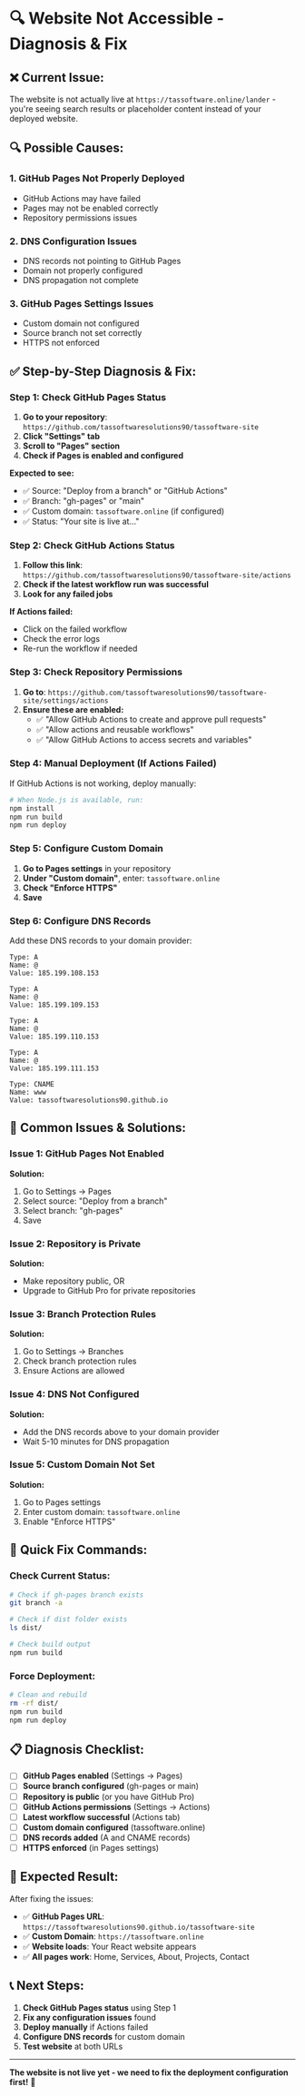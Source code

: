 # 🔍 Website Not Accessible - Diagnosis & Fix

## ❌ **Current Issue:**
The website is not actually live at `https://tassoftware.online/lander` - you're seeing search results or placeholder content instead of your deployed website.

## 🔍 **Possible Causes:**

### **1. GitHub Pages Not Properly Deployed**
- GitHub Actions may have failed
- Pages may not be enabled correctly
- Repository permissions issues

### **2. DNS Configuration Issues**
- DNS records not pointing to GitHub Pages
- Domain not properly configured
- DNS propagation not complete

### **3. GitHub Pages Settings Issues**
- Custom domain not configured
- Source branch not set correctly
- HTTPS not enforced

## ✅ **Step-by-Step Diagnosis & Fix:**

### **Step 1: Check GitHub Pages Status**

1. **Go to your repository**: `https://github.com/tassoftwaresolutions90/tassoftware-site`
2. **Click "Settings" tab**
3. **Scroll to "Pages" section**
4. **Check if Pages is enabled and configured**

**Expected to see:**
- ✅ Source: "Deploy from a branch" or "GitHub Actions"
- ✅ Branch: "gh-pages" or "main"
- ✅ Custom domain: `tassoftware.online` (if configured)
- ✅ Status: "Your site is live at..."

### **Step 2: Check GitHub Actions Status**

1. **Follow this link**: `https://github.com/tassoftwaresolutions90/tassoftware-site/actions`
2. **Check if the latest workflow run was successful**
3. **Look for any failed jobs**

**If Actions failed:**
- Click on the failed workflow
- Check the error logs
- Re-run the workflow if needed

### **Step 3: Check Repository Permissions**

1. **Go to**: `https://github.com/tassoftwaresolutions90/tassoftware-site/settings/actions`
2. **Ensure these are enabled:**
   - ✅ "Allow GitHub Actions to create and approve pull requests"
   - ✅ "Allow actions and reusable workflows"
   - ✅ "Allow GitHub Actions to access secrets and variables"

### **Step 4: Manual Deployment (If Actions Failed)**

If GitHub Actions is not working, deploy manually:

```bash
# When Node.js is available, run:
npm install
npm run build
npm run deploy
```

### **Step 5: Configure Custom Domain**

1. **Go to Pages settings** in your repository
2. **Under "Custom domain"**, enter: `tassoftware.online`
3. **Check "Enforce HTTPS"**
4. **Save**

### **Step 6: Configure DNS Records**

Add these DNS records to your domain provider:

```
Type: A
Name: @
Value: 185.199.108.153

Type: A
Name: @
Value: 185.199.109.153

Type: A
Name: @
Value: 185.199.110.153

Type: A
Name: @
Value: 185.199.111.153

Type: CNAME
Name: www
Value: tassoftwaresolutions90.github.io
```

## 🚨 **Common Issues & Solutions:**

### **Issue 1: GitHub Pages Not Enabled**
**Solution:**
1. Go to Settings → Pages
2. Select source: "Deploy from a branch"
3. Select branch: "gh-pages"
4. Save

### **Issue 2: Repository is Private**
**Solution:**
- Make repository public, OR
- Upgrade to GitHub Pro for private repositories

### **Issue 3: Branch Protection Rules**
**Solution:**
1. Go to Settings → Branches
2. Check branch protection rules
3. Ensure Actions are allowed

### **Issue 4: DNS Not Configured**
**Solution:**
- Add the DNS records above to your domain provider
- Wait 5-10 minutes for DNS propagation

### **Issue 5: Custom Domain Not Set**
**Solution:**
1. Go to Pages settings
2. Enter custom domain: `tassoftware.online`
3. Enable "Enforce HTTPS"

## 🔧 **Quick Fix Commands:**

### **Check Current Status:**
```bash
# Check if gh-pages branch exists
git branch -a

# Check if dist folder exists
ls dist/

# Check build output
npm run build
```

### **Force Deployment:**
```bash
# Clean and rebuild
rm -rf dist/
npm run build
npm run deploy
```

## 📋 **Diagnosis Checklist:**

- [ ] **GitHub Pages enabled** (Settings → Pages)
- [ ] **Source branch configured** (gh-pages or main)
- [ ] **Repository is public** (or you have GitHub Pro)
- [ ] **GitHub Actions permissions** (Settings → Actions)
- [ ] **Latest workflow successful** (Actions tab)
- [ ] **Custom domain configured** (tassoftware.online)
- [ ] **DNS records added** (A and CNAME records)
- [ ] **HTTPS enforced** (in Pages settings)

## 🎯 **Expected Result:**

After fixing the issues:
- ✅ **GitHub Pages URL**: `https://tassoftwaresolutions90.github.io/tassoftware-site`
- ✅ **Custom Domain**: `https://tassoftware.online`
- ✅ **Website loads**: Your React website appears
- ✅ **All pages work**: Home, Services, About, Projects, Contact

## 📞 **Next Steps:**

1. **Check GitHub Pages status** using Step 1
2. **Fix any configuration issues** found
3. **Deploy manually** if Actions failed
4. **Configure DNS records** for custom domain
5. **Test website** at both URLs

---

**The website is not live yet - we need to fix the deployment configuration first!** 🔧
